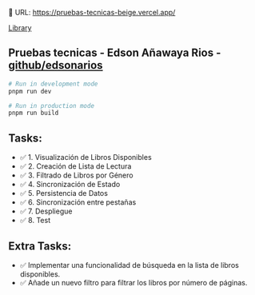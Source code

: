 🔗 URL: https://pruebas-tecnicas-beige.vercel.app/

[Library](https://pruebas-tecnicas-beige.vercel.app/)


## Pruebas tecnicas - Edson Añawaya Rios - [github/edsonarios](https://github.com/edsonarios/)

```bash
# Run in development mode
pnpm run dev

# Run in production mode
pnpm run build
```

## Tasks:

- ✅ 1. Visualización de Libros Disponibles
- ✅ 2. Creación de Lista de Lectura
- ✅ 3. Filtrado de Libros por Género
- ✅ 4. Sincronización de Estado
- ✅ 5. Persistencia de Datos
- ✅ 6. Sincronización entre pestañas
- ✅ 7. Despliegue
- ✅ 8. Test

## Extra Tasks:

- ✅ Implementar una funcionalidad de búsqueda en la lista de libros disponibles.
- ✅ Añade un nuevo filtro para filtrar los libros por número de páginas.
